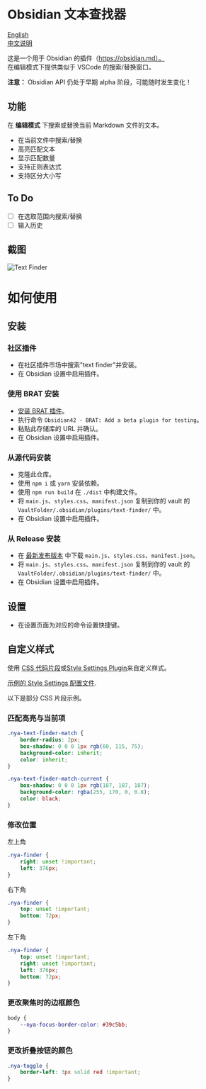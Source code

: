 # Obsidian 文本查找器

[English](README.md)  
[中文说明](README-zh_CN.md)

这是一个用于 Obsidian 的插件（https://obsidian.md）。  
在编辑模式下提供类似于 VSCode 的搜索/替换窗口。

**注意：** Obsidian API 仍处于早期 alpha 阶段，可能随时发生变化！

## 功能

在 **编辑模式** 下搜索或替换当前 Markdown 文件的文本。

-   在当前文件中搜索/替换
-   高亮匹配文本
-   显示匹配数量
-   支持正则表达式
-   支持区分大小写

## To Do

-   [ ] 在选取范围内搜索/替换
-   [ ] 输入历史

## 截图

![Text Finder](https://github.com/nyable/obsidian-text-finder/blob/master/screenshot/demo.gif?raw=true)

# 如何使用

## 安装

### 社区插件

-   在社区插件市场中搜索"text finder"并安装。
-   在 Obsidian 设置中启用插件。

### 使用 BRAT 安装

-   [安装 BRAT 插件](https://obsidian.md/plugins?id=obsidian42-brat)。
-   执行命令 `Obsidian42 - BRAT: Add a beta plugin for testing`。
-   粘贴此存储库的 URL 并确认。
-   在 Obsidian 设置中启用插件。

### 从源代码安装

-   克隆此仓库。
-   使用 `npm i` 或 `yarn` 安装依赖。
-   使用 `npm run build` 在 `./dist` 中构建文件。
-   将 `main.js`、`styles.css`、`manifest.json` 复制到你的 vault 的 `VaultFolder/.obsidian/plugins/text-finder/` 中。
-   在 Obsidian 设置中启用插件。

### 从 Release 安装

-   在 [最新发布版本](https://github.com/nyable/obsidian-text-finder/releases/latest) 中下载 `main.js`、`styles.css`、`manifest.json`。
-   将 `main.js`、`styles.css`、`manifest.json` 复制到你的 vault 的 `VaultFolder/.obsidian/plugins/text-finder/` 中。
-   在 Obsidian 设置中启用插件。

## 设置

-   在设置页面为对应的命令设置快捷键。

## 自定义样式

使用 [CSS 代码片段](https://help.obsidian.md/Extending+Obsidian/CSS+snippets)或[Style Settings Plugin](https://github.com/mgmeyers/obsidian-style-settings)来自定义样式。

[示例的 Style Settings 配置文件](./style-settings.css).

以下是部分 CSS 片段示例。

### 匹配高亮与当前项

```css
.nya-text-finder-match {
	border-radius: 2px;
	box-shadow: 0 0 0 1px rgb(60, 115, 75);
	background-color: inherit;
	color: inherit;
}

.nya-text-finder-match-current {
	box-shadow: 0 0 0 1px rgb(187, 187, 187);
	background-color: rgba(255, 170, 0, 0.8);
	color: black;
}
```

### 修改位置

左上角

```css
.nya-finder {
	right: unset !important;
	left: 376px;
}
```

右下角

```css
.nya-finder {
	top: unset !important;
	bottom: 72px;
}
```

左下角

```css
.nya-finder {
	top: unset !important;
	right: unset !important;
	left: 376px;
	bottom: 72px;
}
```

### 更改聚焦时的边框颜色

```css
body {
	--nya-focus-border-color: #39c5bb;
}
```

### 更改折叠按钮的颜色

```css
.nya-toggle {
	border-left: 3px solid red !important;
}
```
